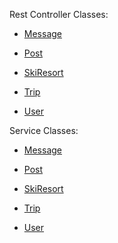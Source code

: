 Rest Controller Classes:

* [Message](https://github.com/powdr-ddc/powdr-service/blob/master/src/main/java/edu/cnm/deepdive/powdr/controller/MessageController.java)

* [Post](https://github.com/powdr-ddc/powdr-service/blob/master/src/main/java/edu/cnm/deepdive/powdr/controller/PostController.java)

* [SkiResort](https://github.com/powdr-ddc/powdr-service/blob/master/src/main/java/edu/cnm/deepdive/powdr/controller/SkiResortController.java)

* [Trip](https://github.com/powdr-ddc/powdr-service/blob/master/src/main/java/edu/cnm/deepdive/powdr/controller/TripController.java)

* [User](https://github.com/powdr-ddc/powdr-service/blob/master/src/main/java/edu/cnm/deepdive/powdr/controller/UserController.java)

Service Classes: 

* [Message](https://github.com/powdr-ddc/powdr-service/blob/master/src/main/java/edu/cnm/deepdive/powdr/service/MessageService.java)

* [Post](https://github.com/powdr-ddc/powdr-service/blob/master/src/main/java/edu/cnm/deepdive/powdr/service/PostService.java)

* [SkiResort](https://github.com/powdr-ddc/powdr-service/blob/master/src/main/java/edu/cnm/deepdive/powdr/service/SkiResortService.java)

* [Trip](https://github.com/powdr-ddc/powdr-service/blob/master/src/main/java/edu/cnm/deepdive/powdr/service/TripService.java)

* [User](https://github.com/powdr-ddc/powdr-service/blob/master/src/main/java/edu/cnm/deepdive/powdr/service/UserService.java)
